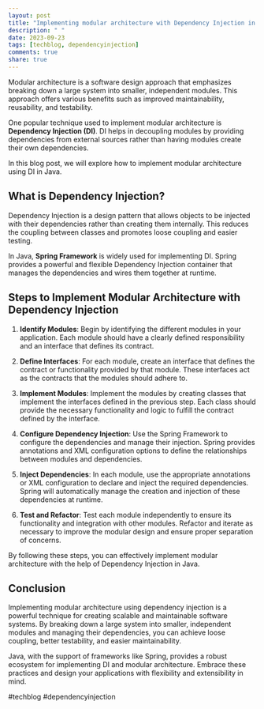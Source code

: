 ```yaml
---
layout: post
title: "Implementing modular architecture with Dependency Injection in Java."
description: " "
date: 2023-09-23
tags: [techblog, dependencyinjection]
comments: true
share: true
---
```


Modular architecture is a software design approach that emphasizes breaking down a large system into smaller, independent modules. This approach offers various benefits such as improved maintainability, reusability, and testability.

One popular technique used to implement modular architecture is **Dependency Injection (DI)**. DI helps in decoupling modules by providing dependencies from external sources rather than having modules create their own dependencies.

In this blog post, we will explore how to implement modular architecture using DI in Java.

## What is Dependency Injection?

Dependency Injection is a design pattern that allows objects to be injected with their dependencies rather than creating them internally. This reduces the coupling between classes and promotes loose coupling and easier testing.

In Java, **Spring Framework** is widely used for implementing DI. Spring provides a powerful and flexible Dependency Injection container that manages the dependencies and wires them together at runtime.

## Steps to Implement Modular Architecture with Dependency Injection

1. **Identify Modules**: Begin by identifying the different modules in your application. Each module should have a clearly defined responsibility and an interface that defines its contract.

2. **Define Interfaces**: For each module, create an interface that defines the contract or functionality provided by that module. These interfaces act as the contracts that the modules should adhere to.

3. **Implement Modules**: Implement the modules by creating classes that implement the interfaces defined in the previous step. Each class should provide the necessary functionality and logic to fulfill the contract defined by the interface.

4. **Configure Dependency Injection**: Use the Spring Framework to configure the dependencies and manage their injection. Spring provides annotations and XML configuration options to define the relationships between modules and dependencies.

5. **Inject Dependencies**: In each module, use the appropriate annotations or XML configuration to declare and inject the required dependencies. Spring will automatically manage the creation and injection of these dependencies at runtime.

6. **Test and Refactor**: Test each module independently to ensure its functionality and integration with other modules. Refactor and iterate as necessary to improve the modular design and ensure proper separation of concerns.

By following these steps, you can effectively implement modular architecture with the help of Dependency Injection in Java.

## Conclusion

Implementing modular architecture using dependency injection is a powerful technique for creating scalable and maintainable software systems. By breaking down a large system into smaller, independent modules and managing their dependencies, you can achieve loose coupling, better testability, and easier maintainability.

Java, with the support of frameworks like Spring, provides a robust ecosystem for implementing DI and modular architecture. Embrace these practices and design your applications with flexibility and extensibility in mind.

#techblog #dependencyinjection